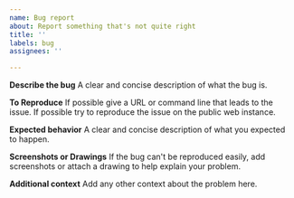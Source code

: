 ```yaml
---
name: Bug report
about: Report something that's not quite right
title: ''
labels: bug
assignees: ''

---
```


**Describe the bug**
A clear and concise description of what the bug is.

**To Reproduce**
If possible give a URL or command line that leads to the issue. If possible try to reproduce the issue on the public web instance.

**Expected behavior**
A clear and concise description of what you expected to happen.

**Screenshots or Drawings**
If the bug can't be reproduced easily, add screenshots or attach a drawing to help explain your problem.

**Additional context**
Add any other context about the problem here.
